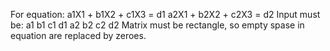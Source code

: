 For equation:
a1X1 + b1X2 + c1X3 = d1
a2X1 + b2X2 + c2X3 = d2
Input must be: 
a1 b1 c1 d1
a2 b2 c2 d2
Matrix must be rectangle, so empty spase in equation are replaced by zeroes.
